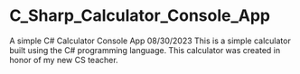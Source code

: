 # C_Sharp_Calculator_Console_App
A simple C# Calculator Console App
08/30/2023
This is a simple calculator built using the C# programming language.
This calculator was created in honor of my new CS teacher.
